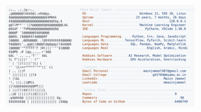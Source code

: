 <picture>
  <source srcset="https://raw.githubusercontent.com/mmazinjameel/mmazinjameel/main/dark_mode.svg?v=1751372476" media="(prefers-color-scheme: dark)">
  <img src="https://raw.githubusercontent.com/mmazinjameel/mmazinjameel/main/light_mode.svg?v=1751372476">
</picture>
